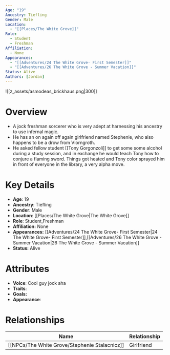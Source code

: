 ```yaml
---
Age: "19"
Ancestry: Tiefling
Gender: Male
Location:
  - "[[Places/The White Grove]]"
Role:
  - Student
  - Freshman
Affiliation:
  - None
Appearances:
  - "[[Adventures/24 The White Grove- First Semester]]"
  - "[[Adventures/26 The White Grove - Summer Vacation]]"
Status: Alive
Authors: [Jordan]
---
```

![[z_assets/asmodeas_brickhaus.png|300]]

# Overview
- A jock freshman sorcerer who is very adept at harnessing his ancestry to use infernal magic.
- He has an on again off again girlfriend named Stephenie, who also happens to be a drow from Vlorngroth.
- He asked fellow student [[Tony Gorgonzoli]] to get some some alcohol during a study session, and in exchange he would teach Tony how to conjure a flaming sword. Things got heated and Tony color sprayed him in front of everyone in the library, a very alpha move.

# Key Details
- **Age**: 19
- **Ancestry**: Tiefling
- **Gender**: Male
- **Location**: [[Places/The White Grove\|The White Grove]]
- **Role**: Student,Freshman
- **Affiliation:** None
- **Appearances:** [[Adventures/24 The White Grove- First Semester\|24 The White Grove- First Semester]],[[Adventures/26 The White Grove - Summer Vacation\|26 The White Grove - Summer Vacation]]
- **Status:** Alive

# Attributes
- **Voice**: Cool guy jock aha
- **Traits**: 
- **Goals:** 
- **Appearance**: 

# Relationships

| Name                     | Relationship |
| ------------------------ | ------------ |
| [[NPCs/The White Grove/Stephenie Stalacnicz]] | Girlfriend   |


